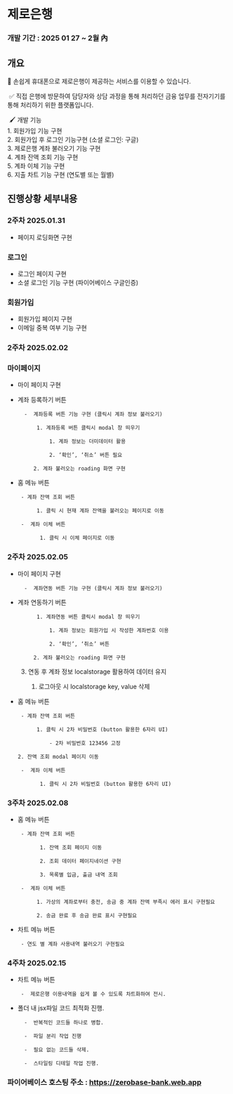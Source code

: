 
#    제로은행

###  개발 기간 : 2025 01 27 ~ 2월 內

## 개요

🏧 손쉽게 휴대폰으로 제로은행이 제공하는 서비스를 이용할 수 있습니다.  

 ✅ 직접 은행에 방문하여 담당자와 상담 과정을 통해 처리하던 금융 업무를 전자기기를 통해 
     처리하기 위한 플랫폼입니다.  

 🖌️ 개발 기능 <br>
    1. 회원가입 기능 구현 <br>
    2. 회원가입 후 로그인  기능구현 (소셜 로그인: 구글) <br>
    3. 제로은행 계좌 불러오기 기능 구현 <br>
    4. 계좌 잔액 조회 기능 구현 <br>
    5. 계좌 이체 기능 구현 <br>
    6. 지출 차트 기능 구현 (연도별 또는 월별) <br>

## 진행상황 세부내용


### 2주차 2025.01.31

- 페이지 로딩화면 구현

### 로그인

- 로그인 페이지 구현
- 소셜 로그인 기능 구현 (파이어베이스 구글인증)

### 회원가입

- 회원가입 페이지 구현
- 이메일 중복 여부 기능 구현

### 2주차 2025.02.02

### 마이페이지

- 마이 페이지 구현
- 계좌 등록하기 버튼

        -  계좌등록 버튼 기능 구현 (클릭시 계좌 정보 불러오기)

            1. 계좌등록 버튼 클릭시 modal 창 띄우기 

                1. 계좌 정보는 더미데이터 활용

                2. ‘확인’, ‘취소’ 버튼 필요

           2. 계좌 불러오는 roading 화면 구현

- 홈 메뉴 버튼

       - 계좌 잔액 조회 버튼 

            1. 클릭 시 현재 계좌 잔액을 불러오는 페이지로 이동

       -  계좌 이체 버튼

             1. 클릭 시 이체 페이지로 이동
       
### 2주차 2025.02.05

- 마이 페이지 구현

        -  계좌연동 버튼 기능 구현 (클릭시 계좌 정보 불러오기)

- 계좌 연동하기 버튼

            1. 계좌연동 버튼 클릭시 modal 창 띄우기 

                1. 계좌 정보는 회원가입 시 작성한 계좌번호 이용

                2. ‘확인’, ‘취소’ 버튼

           2. 계좌 불러오는 roading 화면 구현

     3. 연동 후 계좌 정보 localstorage 활용하여 데이터 유지

          1. 로그아웃 시 localstorage key, value 삭제

- 홈 메뉴 버튼

       - 계좌 잔액 조회 버튼 

            1. 클릭 시 2차 비밀번호 (button 활용한 6자리 UI)

                - 2차 비밀번호 123456 고정

      2. 잔액 조회 modal 페이지 이동

       -  계좌 이체 버튼

             1. 클릭 시 2차 비밀번호 (button 활용한 6자리 UI)
             
             
### 3주차 2025.02.08


- 홈 메뉴 버튼

       - 계좌 잔액 조회 버튼 

             1. 잔액 조회 페이지 이동

             2. 조회 데이터 페이지네이션 구현

             3. 목록별 입금, 출금 내역 조회

       -  계좌 이체 버튼

            1. 가상의 계좌로부터 충전, 송금 중 계좌 잔액 부족시 에러 표시 구현필요

            2. 송금 완료 후 송금 완료 표시 구현필요

- 차트 메뉴 버튼

       - 연도 별 계좌 사용내역 불러오기 구현필요
       
### 4주차 2025.02.15



- 차트 메뉴 버튼

       -  제로은행 이용내역을 쉽게 볼 수 있도록 차트화하여 전시.

- 폴더 내 jsx파일 코드 최적화 진행.

        -  반복적인 코드들 하나로 병합.

        -  파일 분리 작업 진행

        -  필요 없는 코드들 삭제.

        -  스타일링 디테일 작업 진행.
       

### 파이어베이스 호스팅 주소 : https://zerobase-bank.web.app

